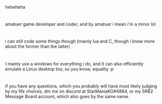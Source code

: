 heheheha
#
amatuer game developer and coder, and by amatuer i mean i'm a minor lol
#
i can still code some things though (mainly lua and C, though i know more about the former than the latter)
#
I mainly use a windows for everything i do, and it can also efficiently emulate a Linux desktop too, so you know, equality :p
#
if you have any questions, which you probably will have most likely judging by my life choices, dm me on discord at StarManiaKG#4884, or my SRB2 Message Board account, which also goes by the same name.
